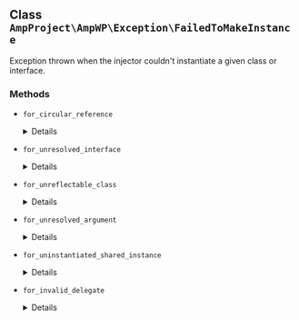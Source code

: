 ## Class `AmpProject\AmpWP\Exception\FailedToMakeInstance`

Exception thrown when the injector couldn&#039;t instantiate a given class or interface.

### Methods
* `for_circular_reference`

	<details>

	```php
	static public for_circular_reference( $interface_or_class )
	```

	Create a new instance of the exception for an interface or class that created a circular reference.


	</details>
* `for_unresolved_interface`

	<details>

	```php
	static public for_unresolved_interface( $interface )
	```

	Create a new instance of the exception for an interface that could not be resolved to an instantiable class.


	</details>
* `for_unreflectable_class`

	<details>

	```php
	static public for_unreflectable_class( $interface_or_class )
	```

	Create a new instance of the exception for an interface or class that could not be reflected upon.


	</details>
* `for_unresolved_argument`

	<details>

	```php
	static public for_unresolved_argument( $argument_name, $class )
	```

	Create a new instance of the exception for an argument that could not be resolved.


	</details>
* `for_uninstantiated_shared_instance`

	<details>

	```php
	static public for_uninstantiated_shared_instance( $class )
	```

	Create a new instance of the exception for a class that was meant to be reused but was not yet instantiated.


	</details>
* `for_invalid_delegate`

	<details>

	```php
	static public for_invalid_delegate( $class )
	```

	Create a new instance of the exception for a delegate that was requested for a class that doesn&#039;t have one.


	</details>
